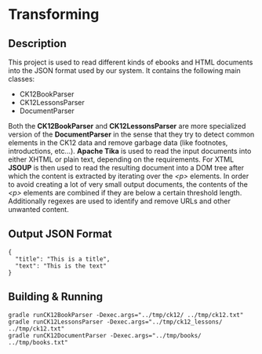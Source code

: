 # Transforming

## Description

This project is used to read different kinds of ebooks and HTML documents into the JSON format used by our system.
It contains the following main classes:

* CK12BookParser
* CK12LessonsParser
* DocumentParser

Both the **CK12BookParser** and **CK12LessonsParser** are more specialized version of the **DocumentParser** in the sense that they try to detect
common elements in the CK12 data and remove garbage data (like footnotes, introductions, etc...). **Apache Tika** is used to read the input documents into
either XHTML or plain text, depending on the requirements. For XTML **JSOUP** is then used to read the resulting document into a DOM tree after which the content is extracted by iterating over the *&lt;p&gt;* elements. In order to avoid creating a lot of very small output documents, the contents of the *&lt;p&gt;* elements are combined if they are below a certain threshold length. Additionally regexes are used to identify and remove URLs and other unwanted content.

## Output JSON Format

    {
      "title": "This is a title",
      "text": "This is the text"
    }

## Building & Running

	gradle runCK12BookParser -Dexec.args="../tmp/ck12/ ../tmp/ck12.txt"
	gradle runCK12LessonsParser -Dexec.args="../tmp/ck12_lessons/ ../tmp/ck12.txt"
	gradle runCK12DocumentParser -Dexec.args="../tmp/books/ ../tmp/books.txt"
